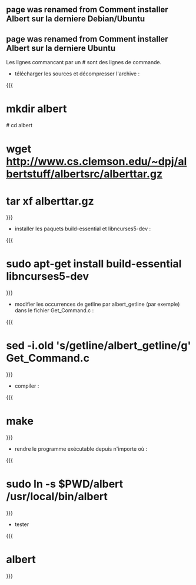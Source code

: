 ## page was renamed from Comment installer Albert sur la derniere Debian/Ubuntu
## page was renamed from Comment installer Albert sur la derniere Ubuntu
Les lignes commancant par un # sont des lignes de commande.

 * télécharger les sources et décompresser l'archive : 

{{{
# mkdir albert
# cd albert
# wget http://www.cs.clemson.edu/~dpj/albertstuff/albertsrc/alberttar.gz
# tar xf alberttar.gz
}}}

 * installer les paquets build-essential et libncurses5-dev : 

{{{
# sudo apt-get install build-essential libncurses5-dev
}}}

 * modifier les occurrences de getline par albert_getline (par exemple) dans le fichier Get_Command.c :

{{{
# sed -i.old 's/getline/albert_getline/g' Get_Command.c
}}}

 * compiler :

{{{
# make
}}}

 * rendre le programme exécutable depuis n'importe où : 

{{{
# sudo ln -s $PWD/albert /usr/local/bin/albert
}}}

 * tester

{{{
# albert
}}}
